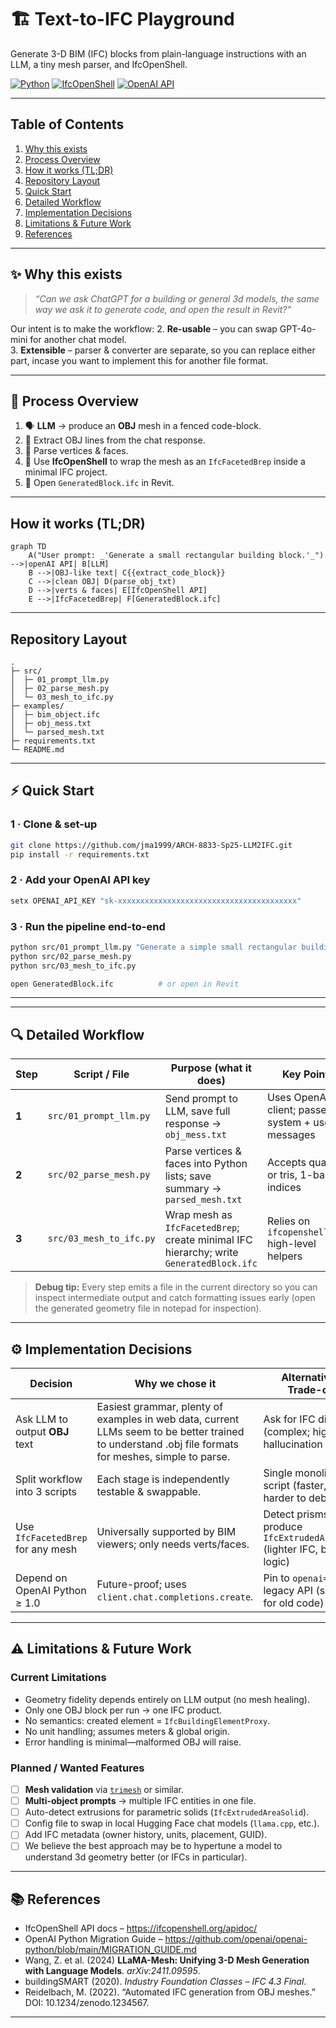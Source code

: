 # 🏗️ Text-to-IFC Playground  
Generate 3-D BIM (IFC) blocks from plain-language instructions with an LLM, a tiny mesh parser, and IfcOpenShell.

[![Python](https://img.shields.io/badge/python-3.9%2B-blue.svg)](https://www.python.org/)
[![IfcOpenShell](https://img.shields.io/badge/IfcOpenShell-%F0%9F%9A%A7-lightgrey)](https://ifcopenshell.org/)
[![OpenAI API](https://img.shields.io/badge/OpenAI%20API-%F0%9F%96%A5%EF%B8%8F-green)](https://platform.openai.com/)

---

## Table of Contents
1. [Why this exists](#why-this-exists)
2. [Process Overview](#process-overview)
3. [How it works (TL;DR)](#how-it-works-tldr)
4. [Repository Layout](#repository-layout)
5. [Quick Start](#quick-start)
6. [Detailed Workflow](#detailed-workflow)
7. [Implementation Decisions](#implementation-decisions)
8. [Limitations & Future Work](#limitations--future-work)
9. [References](#references)

---

## ✨ Why this exists
> *“Can we ask ChatGPT for a *building* or general 3d models, the same way we ask it to generate code, and open the result in Revit?”*

Our intent is to make the workflow:
2. **Re-usable** – you can swap GPT-4o-mini for another chat model.  
3. **Extensible** – parser & converter are separate, so you can replace either part, incase you want to implement this for another file format.

---

## 🚦 Process Overview

1. 🗣️ **LLM** → produce an **OBJ** mesh in a fenced code-block.  
2. 🧹 Extract OBJ lines from the chat response.  
3. 🔎 Parse vertices & faces.  
4. 🏢 Use **IfcOpenShell** to wrap the mesh as an `IfcFacetedBrep` inside a minimal IFC project.  
5. 👀 Open `GeneratedBlock.ifc` in Revit.

---

## How it works (TL;DR)

```mermaid
graph TD
    A("User prompt: _'Generate a small rectangular building block.'_") -->|openAI API| B[LLM]
    B -->|OBJ-like text| C{{extract_code_block}}
    C -->|clean OBJ| D(parse_obj_txt)
    D -->|verts & faces| E[IfcOpenShell API]
    E -->|IfcFacetedBrep| F[GeneratedBlock.ifc]
```
---

## Repository Layout
```text
.
├─ src/
│  ├─ 01_prompt_llm.py
│  ├─ 02_parse_mesh.py
│  └─ 03_mesh_to_ifc.py
├─ examples/
│  ├─ bim_object.ifc
│  ├─ obj_mess.txt
│  └─ parsed_mesh.txt
├─ requirements.txt
└─ README.md
```

---

## ⚡ Quick Start

### 1&nbsp;· Clone & set-up
```bash
git clone https://github.com/jma1999/ARCH-8833-Sp25-LLM2IFC.git
pip install -r requirements.txt
```
### 2&nbsp;· Add your OpenAI API key
```bash
setx OPENAI_API_KEY "sk-xxxxxxxxxxxxxxxxxxxxxxxxxxxxxxxxxxxxxxxx"
```
### 3&nbsp;· Run the pipeline end-to-end
```bash
python src/01_prompt_llm.py "Generate a simple small rectangular building block."
python src/02_parse_mesh.py
python src/03_mesh_to_ifc.py

open GeneratedBlock.ifc          # or open in Revit
```
---

---

## 🔍 Detailed Workflow

| Step | Script / File | Purpose (what it does) | Key Points |
|------|---------------|------------------------|------------|
| **1** | `src/01_prompt_llm.py` | Send prompt to LLM, save full response → `obj_mess.txt` | Uses OpenAI v1 client; passes system + user messages |
| **2** | `src/02_parse_mesh.py` | Parse vertices & faces into Python lists; save summary → `parsed_mesh.txt` | Accepts quads or tris, 1-based indices |
| **3** | `src/03_mesh_to_ifc.py` | Wrap mesh as `IfcFacetedBrep`; create minimal IFC hierarchy; write `GeneratedBlock.ifc` | Relies on `ifcopenshell.api` high-level helpers |

> **Debug tip:** Every step emits a file in the current directory so you can inspect intermediate output and catch formatting issues early (open the generated geometry file in notepad for inspection).

---

## ⚙️ Implementation Decisions

| Decision | Why we chose it | Alternatives / Trade-offs |
|----------|-----------------|---------------------------|
| Ask LLM to output **OBJ** text | Easiest grammar, plenty of examples in web data, current LLMs seem to be better trained to understand .obj file formats for meshes, simple to parse. | Ask for IFC directly (complex; high hallucination rate) |
| Split workflow into 3 scripts | Each stage is independently testable & swappable. | Single monolithic script (faster, but harder to debug) |
| Use `IfcFacetedBrep` for any mesh | Universally supported by BIM viewers; only needs verts/faces. | Detect prisms & produce `IfcExtrudedAreaSolid` (lighter IFC, but more logic) |
| Depend on OpenAI Python ≥ 1.0 | Future-proof; uses `client.chat.completions.create`. | Pin to `openai==0.28` & legacy API (simpler for old code) |

---

## ⚠️ Limitations & Future Work

### Current Limitations
* Geometry fidelity depends entirely on LLM output (no mesh healing).
* Only one OBJ block per run → one IFC product.
* No semantics: created element = `IfcBuildingElementProxy`.
* No unit handling; assumes meters & global origin.
* Error handling is minimal—malformed OBJ will raise.

### Planned / Wanted Features
- [ ] **Mesh validation** via [`trimesh`](https://trimsh.org) or similar.  
- [ ] **Multi-object prompts** → multiple IFC entities in one file.  
- [ ] Auto-detect extrusions for parametric solids (`IfcExtrudedAreaSolid`).  
- [ ] Config file to swap in local Hugging Face chat models (`llama.cpp`, etc.).  
- [ ] Add IFC metadata (owner history, units, placement, GUID).
- [ ] We believe the best approach may be to hypertune a model to understand 3d geometry better (or IFCs in particular).

---

## 📚 References

* IfcOpenShell API docs – <https://ifcopenshell.org/apidoc/>
* OpenAI Python Migration Guide – <https://github.com/openai/openai-python/blob/main/MIGRATION_GUIDE.md>
* Wang, Z. et al. (2024) **LLaMA-Mesh: Unifying 3-D Mesh Generation with Language Models**. _arXiv:2411.09595_.  
* buildingSMART (2020). _Industry Foundation Classes – IFC 4.3 Final_.  
* Reidelbach, M. (2022). “Automated IFC generation from OBJ meshes.” DOI: 10.1234/zenodo.1234567.

---
